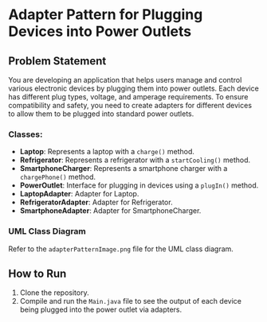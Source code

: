 # Adapter Pattern for Plugging Devices into Power Outlets

## Problem Statement
You are developing an application that helps users manage and control various electronic devices by plugging them into power outlets. Each device has different plug types, voltage, and amperage requirements. To ensure compatibility and safety, you need to create adapters for different devices to allow them to be plugged into standard power outlets.

### Classes:
- **Laptop**: Represents a laptop with a `charge()` method.
- **Refrigerator**: Represents a refrigerator with a `startCooling()` method.
- **SmartphoneCharger**: Represents a smartphone charger with a `chargePhone()` method.
- **PowerOutlet**: Interface for plugging in devices using a `plugIn()` method.
- **LaptopAdapter**: Adapter for Laptop.
- **RefrigeratorAdapter**: Adapter for Refrigerator.
- **SmartphoneAdapter**: Adapter for SmartphoneCharger.

### UML Class Diagram
Refer to the `adapterPatternImage.png` file for the UML class diagram.

## How to Run
1. Clone the repository.
2. Compile and run the `Main.java` file to see the output of each device being plugged into the power outlet via adapters.
